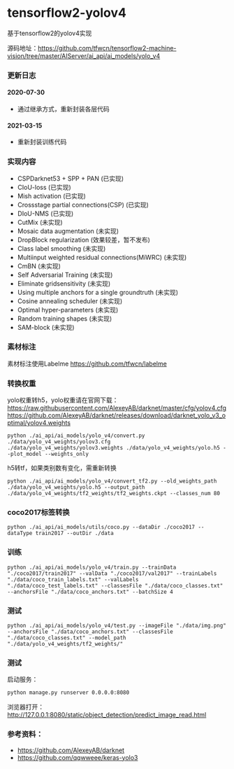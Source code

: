 # tensorflow2-yolov4

基于tensorflow2的yolov4实现

源码地址：https://github.com/tfwcn/tensorflow2-machine-vision/tree/master/AIServer/ai_api/ai_models/yolo_v4

### 更新日志

#### 2020-07-30
- 通过继承方式，重新封装各层代码
#### 2021-03-15
- 重新封装训练代码

### 实现内容

- CSPDarknet53 + SPP + PAN (已实现)
- CIoU-loss (已实现)
- Mish activation (已实现)
- Crossstage partial connections(CSP) (已实现)
- DIoU-NMS (已实现)
- CutMix (未实现)
- Mosaic data augmentation (未实现)
- DropBlock regularization (效果较差，暂不发布)
- Class label smoothing (未实现)
- Multiinput weighted residual connections(MiWRC) (未实现)
- CmBN (未实现)
- Self Adversarial Training (未实现)
- Eliminate gridsensitivity (未实现)
- Using multiple anchors for a single groundtruth (未实现)
- Cosine annealing scheduler (未实现)
- Optimal hyper-parameters (未实现)
- Random training shapes (未实现)
- SAM-block (未实现)


### 素材标注

素材标注使用Labelme
https://github.com/tfwcn/labelme

### 转换权重

yolo权重转h5，yolo权重请在官网下载：
https://raw.githubusercontent.com/AlexeyAB/darknet/master/cfg/yolov4.cfg
https://github.com/AlexeyAB/darknet/releases/download/darknet_yolo_v3_optimal/yolov4.weights
```
python ./ai_api/ai_models/yolo_v4/convert.py ./data/yolo_v4_weights/yolov3.cfg ./data/yolo_v4_weights/yolov3.weights ./data/yolo_v4_weights/yolo.h5 --plot_model --weights_only
```

h5转tf，如果类别数有变化，需重新转换
```
python ./ai_api/ai_models/yolo_v4/convert_tf2.py --old_weights_path ./data/yolo_v4_weights/yolo.h5 --output_path ./data/yolo_v4_weights/tf2_weights/tf2_weights.ckpt --classes_num 80
```

### coco2017标签转换

```
python ./ai_api/ai_models/utils/coco.py --dataDir ./coco2017 --dataType train2017 --outDir ./data
```

### 训练

```
python ./ai_api/ai_models/yolo_v4/train.py --trainData "./coco2017/train2017" --valData "./coco2017/val2017" --trainLabels "./data/coco_train_labels.txt" --valLabels "./data/coco_test_labels.txt" --classesFile "./data/coco_classes.txt" --anchorsFile "./data/coco_anchors.txt" --batchSize 4
```

### 测试

```
python ./ai_api/ai_models/yolo_v4/test.py --imageFile "./data/img.png" --anchorsFile "./data/coco_anchors.txt" --classesFile "./data/coco_classes.txt" --model_path "./data/yolo_v4_weights/tf2_weights/"
```


### 测试

启动服务：
```bash
python manage.py runserver 0.0.0.0:8080
```

浏览器打开：http://127.0.0.1:8080/static/object_detection/predict_image_read.html

### 参考资料：
- https://github.com/AlexeyAB/darknet
- https://github.com/qqwweee/keras-yolo3